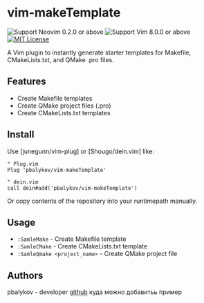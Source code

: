 # vim-makeTemplate
  
![Support Neovim 0.2.0 or above](https://img.shields.io/badge/support-Neovim%200.2.0%20or%20above-bluegreen.svg?style=flat-square)
![Support Vim 8.0.0 or above](https://img.shields.io/badge/support-Vim%208.0.0027%20or%20above-darkgreen.svg?style=flat-square)
[![MIT License](https://img.shields.io/badge/license-MIT-blue.svg?style=flat-square)](LICENSE)
  
A Vim plugin to instantly generate starter templates for Makefile, CMakeLists.txt, and QMake .pro files.  
  
## Features
 
- Create Makefile templates
- Create QMake project files (.pro)
- Create CMakeLists.txt templates

## Install
 
Use [junegunn/vim-plug] or [Shougo/dein.vim] like:
 
```vim
" Plug.vim
Plug 'pbalykov/vim-makeTemplate'
 
" dein.vim
call dein#add('pbalykov/vim-makeTemplate')
```
 
Or copy contents of the repository into your runtimepath manually.

## Usage

- `:SamleMake` - Create Makefile template
- `:SamleCMake` - Create CMakeLists.txt template
- `:SamleQmake <project_name>` - Create QMake project file

## Authors
pbalykov - developer [github](https://github.com/pbalykov) куда можно добавитьь пример

